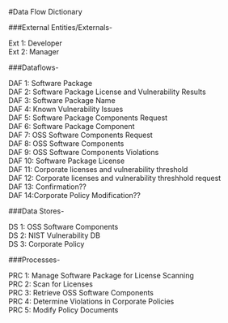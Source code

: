 #Data Flow Dictionary</br>

###External Entities/Externals-</br>

Ext 1: Developer </br>
Ext 2: Manager</br>

###Dataflows-</br>

DAF 1: Software Package</br>
DAF 2: Software Package License and Vulnerability Results</br>
DAF 3: Software Package Name</br>
DAF 4: Known Vulnerability Issues</br>
DAF 5: Software Package Components Request</br>
DAF 6: Software Package Component</br>
DAF 7: OSS Software Components Request</br>
DAF 8: OSS Software Components</br>
DAF 9: OSS Software Components Violations</br>
DAF 10: Software Package License</br>
DAF 11: Corporate licenses and vulnerability threshold</br>
DAF 12: Corporate licenses and vulnerability threshhold request</br>
DAF 13: Confirmation??</br>
DAF 14:Corporate Policy Modification??</br>



###Data Stores-</br>

DS 1: OSS Software Components</br>
DS 2: NIST Vulnerability DB</br>
DS 3: Corporate Policy</br>

###Processes-</br>

PRC 1: Manage Software Package for License Scanning</br>
PRC 2: Scan for Licenses</br>
PRC 3: Retrieve OSS Software Components</br>
PRC 4: Determine Violations in Corporate Policies</br>
PRC 5: Modify Policy Documents</br>

